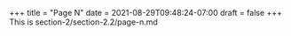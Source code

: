 +++
title = "Page N"
date = 2021-08-29T09:48:24-07:00
draft = false
+++
This is section-2/section-2.2/page-n.md

